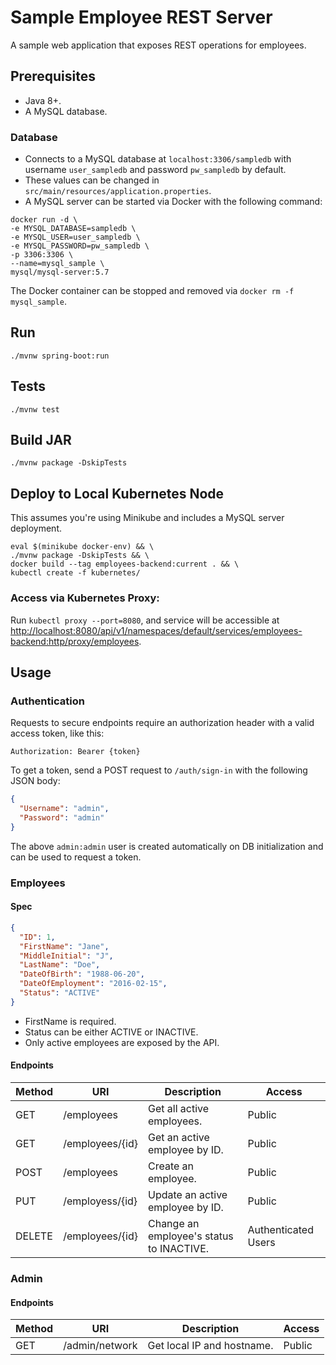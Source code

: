 # Sample Employee REST Server

A sample web application that exposes REST operations for employees.

## Prerequisites

- Java 8+.
- A MySQL database.

### Database

- Connects to a MySQL database at `localhost:3306/sampledb` with username `user_sampledb` and password `pw_sampledb` by default.
- These values can be changed in `src/main/resources/application.properties`.
- A MySQL server can be started via Docker with the following command:

```
docker run -d \
-e MYSQL_DATABASE=sampledb \
-e MYSQL_USER=user_sampledb \
-e MYSQL_PASSWORD=pw_sampledb \
-p 3306:3306 \
--name=mysql_sample \
mysql/mysql-server:5.7
```

The Docker container can be stopped and removed via `docker rm -f mysql_sample`.

## Run

`./mvnw spring-boot:run`

## Tests

`./mvnw test`

## Build JAR

`./mvnw package -DskipTests`

## Deploy to Local Kubernetes Node

This assumes you're using Minikube and includes a MySQL server deployment.

```
eval $(minikube docker-env) && \
./mvnw package -DskipTests && \
docker build --tag employees-backend:current . && \
kubectl create -f kubernetes/
```

### Access via Kubernetes Proxy:

Run `kubectl proxy --port=8080`, and service will be accessible at <http://localhost:8080/api/v1/namespaces/default/services/employees-backend:http/proxy/employees>.


## Usage

### Authentication

Requests to secure endpoints require an authorization header with a valid access token, like this:

`Authorization: Bearer {token}`

To get a token, send a POST request to `/auth/sign-in` with the following JSON body:

```json
{
  "Username": "admin",
  "Password": "admin"
}
```

The above `admin:admin` user is created automatically on DB initialization and can be used to request a token.

### Employees

#### Spec

```json
{
  "ID": 1,
  "FirstName": "Jane",
  "MiddleInitial": "J",
  "LastName": "Doe",
  "DateOfBirth": "1988-06-20",
  "DateOfEmployment": "2016-02-15",
  "Status": "ACTIVE"
}
```

- FirstName is required.
- Status can be either ACTIVE or INACTIVE.
- Only active employees are exposed by the API.

#### Endpoints

| Method | URI             | Description                              | Access              |
|--------|-----------------|------------------------------------------|---------------------|
| GET    | /employees      | Get all active employees.                | Public              |
| GET    | /employees/{id} | Get an active employee by ID.            | Public              |
| POST   | /employees      | Create an employee.                      | Public              |
| PUT    | /employess/{id} | Update an active employee by ID.         | Public              |
| DELETE | /employees/{id} | Change an employee's status to INACTIVE. | Authenticated Users |

### Admin

#### Endpoints

| Method | URI             | Description                              | Access              |
|--------|-----------------|------------------------------------------|---------------------|
| GET    | /admin/network  | Get local IP and hostname.               | Public              |